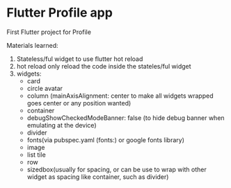 # Flutter Profile app

First Flutter project for Profile

Materials learned:
1. Stateless/ful widget to use flutter hot reload
2. hot reload only reload the code inside the stateles/ful widget
3. widgets:
   - card
   - circle avatar
   - column (mainAxisAlignment: center to make all widgets wrapped goes center or any position wanted)
   - container
   - debugShowCheckedModeBanner: false (to hide debug banner when emulating at the device)
   - divider
   - fonts(via pubspec.yaml (fonts:) or google fonts library)
   - image
   - list tile
   - row
   - sizedbox(usually for spacing, or can be use to wrap with other widget as spacing like container, such as divider)

